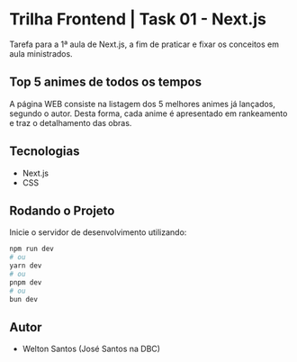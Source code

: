 # Trilha Frontend | Task 01 - Next.js

Tarefa para a 1ª aula de Next.js, a fim de praticar e fixar os conceitos em aula ministrados.

## Top 5 animes de todos os tempos

A página WEB consiste na listagem dos 5 melhores animes já lançados, segundo o autor. Desta forma, cada anime é apresentado em rankeamento e traz o detalhamento das obras.

## Tecnologias

- Next.js
- CSS

## Rodando o Projeto

Inicie o servidor de desenvolvimento utilizando:

```bash
npm run dev
# ou
yarn dev
# ou
pnpm dev
# ou
bun dev
```

## Autor

- Welton Santos (José Santos na DBC)
